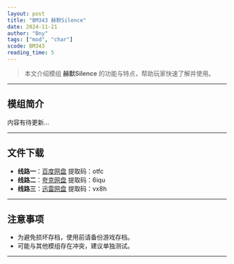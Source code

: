 ```yaml
---
layout: post
title: "BM343 赫默Silence"
date: 2024-11-21
author: "Bny"
tags: ["mod", "char"]
scode: BM343
reading_time: 5
---
```


> 本文介绍模组 **赫默Silence** 的功能与特点，帮助玩家快速了解并使用。

---

## 模组简介

内容有待更新...

---


## 文件下载
- **线路一**：[百度网盘](https://pan.baidu.com/s/17yQLKWH2bNn6QvkeIpiuqg?pwd=otfc)  提取码：otfc  
- **线路二**：[夸克网盘](https://pan.quark.cn/s/d0f315b90ca9?pwd=6iqu)  提取码：6iqu  
- **线路三**：[迅雷网盘](https://pan.xunlei.com/s/VOCCbVBoC9p9X5MA-wNlTUXFA1?pwd=vx8h)  提取码：vx8h  

---

## 注意事项
- 为避免损坏存档，使用前请备份游戏存档。
- 可能与其他模组存在冲突，建议单独测试。

---

